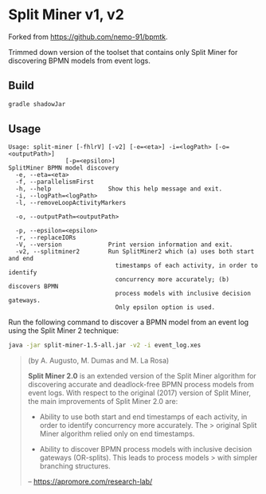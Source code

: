 # Split Miner v1, v2

Forked from https://github.com/nemo-91/bpmtk.

Trimmed down version of the toolset that contains only Split Miner for discovering BPMN models from event logs.

## Build

```bash
gradle shadowJar
```

## Usage

```
Usage: split-miner [-fhlrV] [-v2] [-e=<eta>] -i=<logPath> [-o=<outputPath>]
                [-p=<epsilon>]
SplitMiner BPMN model discovery
  -e, --eta=<eta>
  -f, --parallelismFirst
  -h, --help                Show this help message and exit.
  -i, --logPath=<logPath>
  -l, --removeLoopActivityMarkers

  -o, --outputPath=<outputPath>

  -p, --epsilon=<epsilon>
  -r, --replaceIORs
  -V, --version             Print version information and exit.
  -v2, --splitminer2        Run SplitMiner2 which (a) uses both start and end
                              timestamps of each activity, in order to identify
                              concurrency more accurately; (b) discovers BPMN
                              process models with inclusive decision gateways.
                              Only epsilon option is used.

```

Run the following command to discover a BPMN model from an event log using the Split Miner 2 technique:

```bash
java -jar split-miner-1.5-all.jar -v2 -i event_log.xes
```

> (by A. Augusto, M. Dumas and M. La Rosa)
>
> **Split Miner 2.0** is an extended version of the Split Miner algorithm for discovering accurate and deadlock-free
> BPMN
> process models from event logs. With respect to the original (2017) version of Split Miner, the main improvements of
> Split Miner 2.0 are:
>
> - Ability to use both start and end timestamps of each activity, in order to identify concurrency more accurately. The
    > original Split Miner algorithm relied only on end timestamps.
>
> - Ability to discover BPMN process models with inclusive decision gateways (OR-splits). This leads to process models
    > with simpler branching structures.
>
> – https://apromore.com/research-lab/
